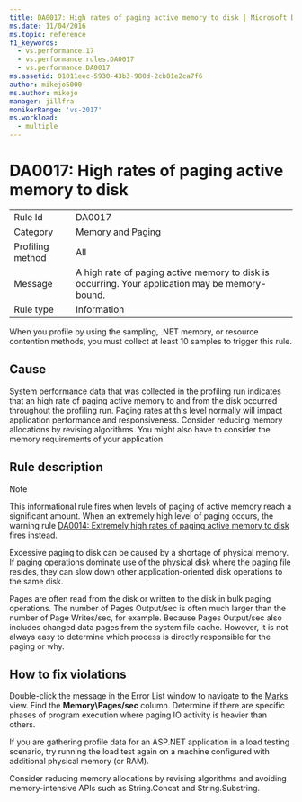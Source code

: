 ```yaml
---
title: DA0017: High rates of paging active memory to disk | Microsoft Docs
ms.date: 11/04/2016
ms.topic: reference
f1_keywords: 
  - vs.performance.17
  - vs.performance.rules.DA0017
  - vs.performance.DA0017
ms.assetid: 01011eec-5930-43b3-980d-2cb01e2ca7f6
author: mikejo5000
ms.author: mikejo
manager: jillfra
monikerRange: 'vs-2017'
ms.workload: 
  - multiple
---
```

# DA0017: High rates of paging active memory to disk

|||
|-|-|
|Rule Id|DA0017|
|Category|Memory and Paging|
|Profiling method|All|
|Message|A high rate of paging active memory to disk is occurring. Your application may be memory-bound.|
|Rule type|Information|

 When you profile by using the sampling, .NET memory, or resource contention methods, you must collect at least 10 samples to trigger this rule.

## Cause
 System performance data that was collected in the profiling run indicates that an high rate of paging active memory to and from the disk occurred throughout the profiling run. Paging rates at this level normally will impact application performance and responsiveness. Consider reducing memory allocations by revising algorithms. You might also have to consider the memory requirements of your application.

## Rule description

> [!NOTE]
> This informational rule fires when levels of paging of active memory reach a significant amount. When an extremely high level of paging occurs, the warning rule [DA0014: Extremely high rates of paging active memory to disk](../profiling/da0014-extremely-high-rates-of-paging-active-memory-to-disk.md) fires instead.

 Excessive paging to disk can be caused by a shortage of physical memory. If paging operations dominate use of the physical disk where the paging file resides, they can slow down other application-oriented disk operations to the same disk.

 Pages are often read from the disk or written to the disk in bulk paging operations. The number of Pages Output/sec is often much larger than the number of Page Writes/sec, for example. Because Pages Output/sec also includes changed data pages from the system file cache. However, it is not always easy to determine which process is directly responsible for the paging or why.

## How to fix violations
 Double-click the message in the Error List window to navigate to the [Marks](../profiling/marks-view.md) view. Find the **Memory\Pages/sec** column. Determine if there are specific phases of program execution where paging IO activity is heavier than others.

 If you are gathering profile data for an ASP.NET application in a load testing scenario, try running the load test again on a machine configured with additional physical memory (or RAM).

 Consider reducing memory allocations by revising algorithms and avoiding memory-intensive APIs such as String.Concat and String.Substring.
